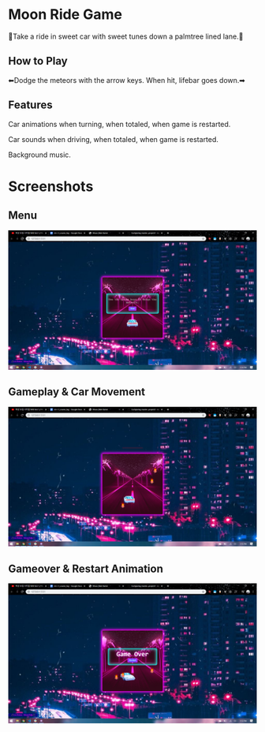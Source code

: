 # Moon Ride Game
<p>🌴Take a ride in sweet car with sweet tunes down a palmtree lined lane.🌴</p>

## How to Play
<p>⬅Dodge the meteors with the arrow keys. When hit, lifebar goes down.➡</p>

## Features
<p>Car animations when turning, when totaled, when game is restarted.</p>
<p>Car sounds when driving, when totaled, when game is restarted.</p>
<p>Background music.</p>

# Screenshots
## Menu
<p align="center"><img src="./public/images/74677888-827ebc00-5187-11ea-9a97-a1ffa7c3d146.png"></p>

## Gameplay & Car Movement
<p align="center"><img src="./public/images/74677946-a04c2100-5187-11ea-96fb-853dcbacb6a7.png"></p>

## Gameover & Restart Animation
<p align="center"><img src="./public/images/74677821-61b66680-5187-11ea-99e4-a47b9e8e0f22.png"></p>